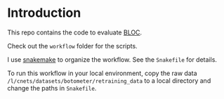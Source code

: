 # Introduction

This repo contains the code to evaluate [BLOC](https://github.iu.edu/anwala/bloc).

Check out the `workflow` folder for the scripts.

I use [snakemake](https://snakemake.readthedocs.io/en/stable/) to organize the workflow.
See the `Snakefile` for details.

To run this workflow in your local environment, copy the raw data `/l/cnets/datasets/botometer/retraining_data` to a local directory and change the paths in `Snakefile`.
